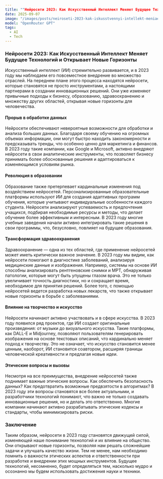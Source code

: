 ```yaml
---
title: ""Нейросети 2023: Как Искусственный Интеллект Меняет Будущее Технологий и Открывает Новые Горизонты""
date: 2025-09-07
image: "/images/posts/neiroseti-2023-kak-iskusstvennyi-intellekt-meniaet-budushchee-tekhnologii-i-otkryvaet-novye-gorizonty.png"
model: "OpenRouter GPT"
tags:
  - AI
  - Tech
---
```


### Нейросети 2023: Как Искусственный Интеллект Меняет Будущее Технологий и Открывает Новые Горизонты

Искусственный интеллект (ИИ) стремительно развивается, и в 2023 году мы наблюдаем его повсеместное внедрение во множество отраслей. На переднем плане этого процесса находятся нейросети, которые становятся не просто инструментами, а настоящими партнерами в создании инновационных решений. Они уже изменяют привычные подходы к бизнесу, образованию, здравоохранению и множеству других областей, открывая новые горизонты для человечества.

#### Прорыв в обработке данных

Нейросети обеспечивают невероятные возможности для обработки и анализа больших данных. Благодаря своему обучению на огромных объемах информации, они могут быстро находить закономерности и предсказывать тренды, что особенно ценно для маркетинга и финансов. В 2023 году такие компании, как Google и Microsoft, активно внедряют нейросети в свои аналитические инструменты, что позволяет бизнесу принимать более обоснованные решения и адаптироваться к изменяющимся условиям рынка.

#### Революция в образовании

Образование также претерпевает кардинальные изменения под воздействием нейросетей. Персонализированные образовательные платформы используют ИИ для создания адаптивных программ обучения, которые учитывают индивидуальные особенности каждого студента. Нейросети анализируют успеваемость и предпочтения учащихся, подбирая необходимые ресурсы и методы, что делает обучение более эффективным и интересным. В 2023 году многие учебные заведения начали активно интегрировать такие решения в свои программы, что, безусловно, повлияет на будущее образования.

#### Трансформация здравоохранения

Здравоохранение — одна из тех областей, где применение нейросетей может иметь критически важное значение. В 2023 году мы видим, как нейросети помогают в диагностике заболеваний, анализируя медицинские данные и изображения. Например, системы на основе ИИ способны анализировать рентгеновские снимки и МРТ, обнаруживая патологии, которые могут быть упущены глазом врача. Это не только увеличивает точность диагностики, но и сокращает время, необходимое для принятия решений. Более того, с помощью нейросетей ведется разработка новых лекарств, что также открывает новые горизонты в борьбе с заболеваниями.

#### Влияние на творчество и искусство

Нейросети начинают активно участвовать и в сфере искусства. В 2023 году появился ряд проектов, где ИИ создает оригинальные произведения: от музыки до визуального искусства. Такие платформы, как DALL-E и Midjourney, позволяют пользователям генерировать изображения на основе текстовых описаний, что кардинально меняет подход к творчеству. Это не означает, что искусство становится менее ценным, наоборот, ИИ становится соавтором, расширяя границы человеческой креативности и предлагая новые идеи.

#### Этические вопросы и вызовы

Несмотря на все преимущества, внедрение нейросетей также поднимает важные этические вопросы. Как обеспечить безопасность данных? Как предотвратить возможные предвзятости в алгоритмах? В 2023 году эти вопросы становятся все более актуальными, и разработчики технологий понимают, что важно не только создавать инновационные решения, но и делать это ответственно. Многие компании начинают активно разрабатывать этические кодексы и стандарты, чтобы минимизировать риски.

### Заключение

Таким образом, нейросети в 2023 году становятся движущей силой, изменяющей наше понимание технологий и их влияние на общество. Они открывают новые горизонты, позволяя нам решать сложнейшие задачи и улучшать качество жизни. Тем не менее, нам необходимо помнить о важности этических аспектов и ответственности при разработке и внедрении этих мощных инструментов. Будущее технологий, несомненно, будет определяться тем, насколько мудро и осознанно мы будем использовать достижения науки и техники.
